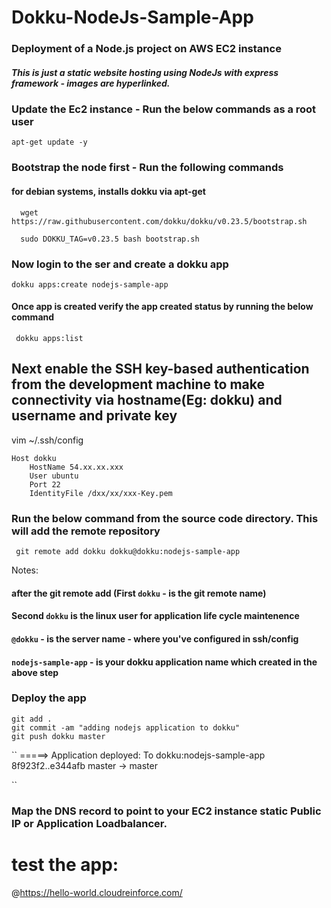 # Dokku-NodeJs-Sample-App
### Deployment of a Node.js project on AWS EC2 instance
##### This is just a static website hosting using NodeJs with express framework - images are hyperlinked.

### Update the Ec2 instance - Run the below commands as a root user 
```
apt-get update -y
```
### Bootstrap the node first - Run the following commands
#### for debian systems, installs dokku via apt-get

```
  wget https://raw.githubusercontent.com/dokku/dokku/v0.23.5/bootstrap.sh

  sudo DOKKU_TAG=v0.23.5 bash bootstrap.sh
```
### Now login to the ser and create a dokku app
```
dokku apps:create nodejs-sample-app

```

#### Once app is created verify the app created status by running the below command
```
 dokku apps:list
 ```
 
## Next enable the SSH key-based authentication from the development machine to make connectivity via hostname(Eg: dokku) and username and private key

vim ~/.ssh/config
```
Host dokku
    HostName 54.xx.xx.xxx
    User ubuntu
    Port 22
    IdentityFile /dxx/xx/xxx-Key.pem
```
### Run the below command from the source code directory. This will add the remote repository  
```
 git remote add dokku dokku@dokku:nodejs-sample-app

```
Notes: 
 #### after the git remote add (First `dokku` - is the git remote name)
 #### Second `dokku` is the linux user for application life cycle maintenence
 #### `@dokku` - is the server name - where you've configured in ssh/config
 #### `nodejs-sample-app` - is your dokku application name which created in the above step
 
### Deploy the app
 ```
 git add .
 git commit -am "adding nodejs application to dokku"
 git push dokku master
 ```
 ``
=====> Application deployed:
To dokku:nodejs-sample-app
   8f923f2..e344afb  master -> master
   
``
### Map the DNS record to point to your EC2 instance static Public IP or Application Loadbalancer.

# test the app:
   @https://hello-world.cloudreinforce.com/
